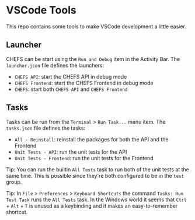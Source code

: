# VSCode Tools

This repo contains some tools to make VSCode development a little easier.

## Launcher

CHEFS can be start using the `Run and Debug` item in the Activity Bar. The `launcher.json` file defines the launchers:

- `CHEFS API`: start the CHEFS API in debug mode
- `CHEFS Frontend`: start the CHEFS Frontend in debug mode
- `CHEFS`: start both `CHEFS API` and `CHEFS Frontend`

## Tasks

Tasks can be run from the `Terminal` > `Run Task...` menu item. The `tasks.json` file defines the tasks:

- `All - Reinstall`: reinstall the packages for both the API and the Frontend
- `Unit Tests - API`: run the unit tests for the API
- `Unit Tests - Frontend`: run the unit tests for the Frontend

Tip: You can run the builtin `All Tests` task to run both of the unit tests at the same time. This is possible since they're both configured to be in the `test` group.

Tip: In `File` > `Preferences` > `Keyboard Shortcuts` the command `Tasks: Run Test Task` runs the `All Tests` task. In the Windows world it seems that `Ctrl` + `Alt` + `T` is unused as a keybinding and it makes an easy-to-remember shortcut.
